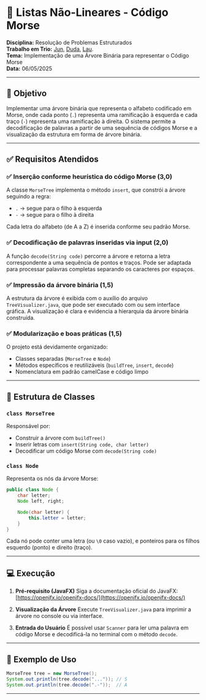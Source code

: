 # 📘 Listas Não-Lineares - Código Morse

**Disciplina:** Resolução de Problemas Estruturados </br>
**Trabalho em Trio:** [Jun](https://github.com/julia-tatim), [Duda](https://github.com/dudatt), [Lau](https://github.com/kyoulau). </br>
**Tema:** Implementação de uma Árvore Binária para representar o Código Morse </br>
**Data:** 06/05/2025

---

## 📌 Objetivo

Implementar uma árvore binária que representa o alfabeto codificado em Morse, onde cada ponto (`.`) representa uma ramificação à esquerda e cada traço (`-`) representa uma ramificação à direita. O sistema permite a decodificação de palavras a partir de uma sequência de códigos Morse e a visualização da estrutura em forma de árvore binária.

---

## ✅ Requisitos Atendidos

### ✅ Inserção conforme heurística do código Morse (3,0)

A classe `MorseTree` implementa o método `insert`, que constrói a árvore seguindo a regra:

* `.` → segue para o filho à esquerda
* `-` → segue para o filho à direita

Cada letra do alfabeto (de A a Z) é inserida conforme seu padrão Morse.

### ✅ Decodificação de palavras inseridas via input (2,0)

A função `decode(String code)` percorre a árvore e retorna a letra correspondente a uma sequência de pontos e traços. Pode ser adaptada para processar palavras completas separando os caracteres por espaços.

### ✅ Impressão da árvore binária (1,5)

A estrutura da árvore é exibida com o auxílio do arquivo `TreeVisualizer.java`, que pode ser executado com ou sem interface gráfica. A visualização é clara e evidencia a hierarquia da árvore binária construída.

### ✅ Modularização e boas práticas (1,5)

O projeto está devidamente organizado:

* Classes separadas (`MorseTree` e `Node`)
* Métodos específicos e reutilizáveis (`buildTree`, `insert`, `decode`)
* Nomenclatura em padrão camelCase e código limpo

---

## 🧱 Estrutura de Classes

### `class MorseTree`

Responsável por:

* Construir a árvore com `buildTree()`
* Inserir letras com `insert(String code, char letter)`
* Decodificar um código Morse com `decode(String code)`

### `class Node`

Representa os nós da árvore Morse:

```java
public class Node {
    char letter;
    Node left, right;

    Node(char letter) {
        this.letter = letter;
    }
}
```

Cada nó pode conter uma letra (ou `\0` caso vazio), e ponteiros para os filhos esquerdo (ponto) e direito (traço).

---

## 💻 Execução

1. **Pré-requisito (JavaFX)**
   Siga a documentação oficial do JavaFX: [https://openjfx.io/openjfx-docs/](https://openjfx.io/openjfx-docs/)

2. **Visualização da Árvore**
   Execute `TreeVisualizer.java` para imprimir a árvore no console ou via interface.

3. **Entrada do Usuário**
   É possível usar `Scanner` para ler uma palavra em código Morse e decodificá-la no terminal com o método `decode`.

---

## 📎 Exemplo de Uso

```java
MorseTree tree = new MorseTree();
System.out.println(tree.decode("...")); // S
System.out.println(tree.decode(".-"));  // A
```
---
